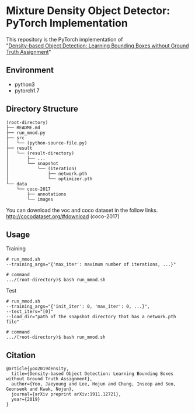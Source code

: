 Mixture Density Object Detector: PyTorch Implementation
===========================================================

This repository is the PyTorch implementation of  
"[Density-based Object Detection: Learning Bounding Boxes without Ground Truth Assignment](https://arxiv.org/abs/1911.12721)"

Environment
-----------
- python3
- pytorch1.7

Directory Structure
-------------------
```
(root-directory)
├── README.md
├── run_mmod.py
├── src
│   └── (python-source-file.py)
├── result
│   └── (result-directory)
│       ├── ...
│       └── snapshot
│           └── (iteration)
│               ├── network.pth
│               └── optimizer.pth
└── data
    └── coco-2017
        ├── annotations
        └── images
```
You can download the voc and coco dataset in the follow links.  
http://cocodataset.org/#download (coco-2017)

Usage
-----
Training
```
# run_mmod.sh
--training_args="{'max_iter': maximum number of iterations, ...}"

# command
.../(root-directory)$ bash run_mmod.sh
```
Test
```
# run_mmod.sh
--training_args="{'init_iter': 0, 'max_iter': 0, ...}",
--test_iters="[0]"
--load_dir="path of the snapshot directory that has a network.pth file"

# command
.../(root-directory)$ bash run_mmod.sh
```

Citation
--------
```
@article{yoo2019density,
  title={Density-based Object Detection: Learning Bounding Boxes without Ground Truth Assignment},
  author={Yoo, Jaeyoung and Lee, Hojun and Chung, Inseop and Seo, Geonseok and Kwak, Nojun},
  journal={arXiv preprint arXiv:1911.12721},
  year={2019}
}
